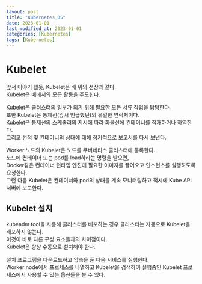 ```yaml
---
layout: post
title: "Kubernetes_05"
date: 2023-01-01
last_modified_at: 2023-01-01
categories: [Kubernetes]
tags: [Kubernetes]
---
```


# Kubelet

앞서 이야기 했듯, Kubelet은 배 위의 선장과 같다.   
Kubelet은 배에서의 모든 활동을 주도한다.   

Kubelet은 클러스터의 일부가 되기 위해 필요한 모든 서류 작업을 담당한다.   
또한 Kubelet은 통제선(앞서 언급했던)의 유일한 연락처이다.   
Kubelet은 통제선의 스케줄러의 지시에 따라 화물선에 컨테이너를 적재하거나 하역한다.    
그리고 선적 및 컨테이너의 상태에 대해 정기적으로 보고서를 다시 보낸다.    

Worker 노드의 Kubelet은 노드를 쿠버네티스 클러스터에 등록한다.   
노드에 컨테이너 또는 pod를 load하라는 명령을 받으면,    
Docker같은 컨테이너 런타임 엔진에 필요한 이미지를 끌어오고 인스턴스를 실행하도록 요청한다.   
그런 다음 Kubelet은 컨테이너와 pod의 상태를 계속 모니터링하고 적시에 Kube API 서버에 보고한다.   

## Kubelet 설치
kubeadm tool을 사용해 클러스터를 배포하는 경우 클러스터는 자동으로 Kubelet을 배포하지 않는다.   
이것이 바로 다른 구성 요소들과의 차이점이다.   
Kubelet은 항상 수동으로 설치해야 한다.   

설치 프로그램을 다운로드하고 압축을 푼 다음 서비스를 실행한다.   
Worker node에서 프로세스를 나열하고 Kubelet을 검색하여 실행중인 Kubelet 프로세스에서 사용할 수 있는 옵션들을 볼 수 있다.   
